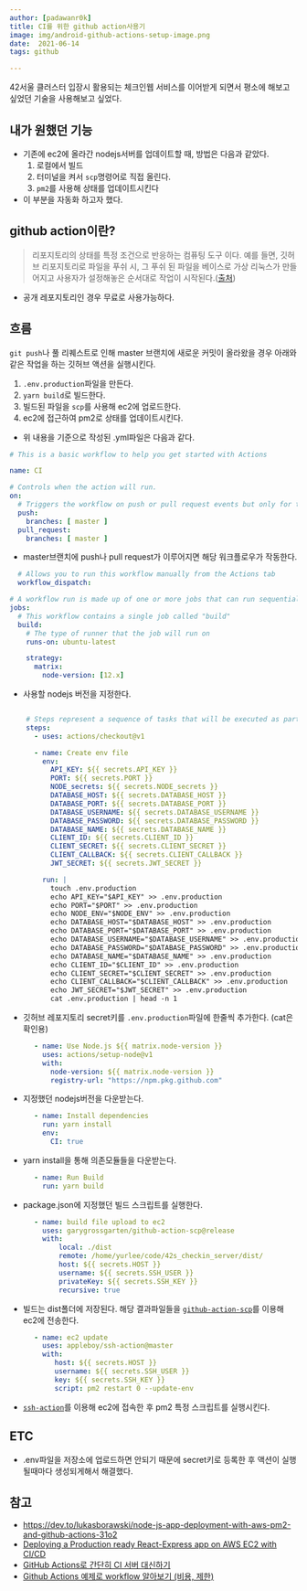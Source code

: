 ```yaml
---
author: [padawanr0k]
title: CI를 위한 github action사용기
image: img/android-github-actions-setup-image.png
date:  2021-06-14
tags: github

---
```


42서울 클러스터 입장시 활용되는 체크인웹 서비스를 이어받게 되면서 평소에 해보고 싶었던 기술을 사용해보고 싶었다.

## 내가 원했던 기능

- 기존에 ec2에 올라간 nodejs서버를 업데이트할 때, 방법은 다음과 같았다.
	1. 로컬에서 빌드
	2. 터미널을 켜서 `scp`명령어로 직접 올린다.
	3. `pm2`를 사용해 상태를 업데이트시킨다
- 이 부분을 자동화 하고자 했다.

## github action이란?

> 리포지토리의 상태를 특정 조건으로 반응하는 컴퓨팅 도구 이다. 예를 들면, 깃허브 리포지토리로 파일을 푸쉬 시, 그 푸쉬 된 파일을 베이스로 가상 리눅스가 만들어지고 사용자가 설정해놓은 순서대로 작업이 시작된다.([출처](https://meaownworld.tistory.com/162))
- 공개 레포지토리인 경우 무료로 사용가능하다.

## 흐름
`git push`나 풀 리퀘스트로 인해 master 브랜치에 새로운 커밋이 올라왔을 경우 아래와 같은 작업을 하는 깃허브 액션을 실행시킨다.

1. `.env.production`파일을 만든다.
2. `yarn build`로 빌드한다.
3. 빌드된 파일을 `scp`를 사용해 ec2에 업로드한다.
4. ec2에 접근하여 pm2로 상태를 업데이트시킨다.

- 위 내용을 기준으로 작성된 .yml파일은 다음과 같다.
```yml
# This is a basic workflow to help you get started with Actions

name: CI

# Controls when the action will run.
on:
  # Triggers the workflow on push or pull request events but only for the master branch
  push:
    branches: [ master ]
  pull_request:
    branches: [ master ]
```
- master브랜치에 push나 pull request가 이루어지면 해당 워크플로우가 작동한다.

```yml
  # Allows you to run this workflow manually from the Actions tab
  workflow_dispatch:

# A workflow run is made up of one or more jobs that can run sequentially or in parallel
jobs:
  # This workflow contains a single job called "build"
  build:
    # The type of runner that the job will run on
    runs-on: ubuntu-latest

    strategy:
      matrix:
        node-version: [12.x]
```
- 사용할 nodejs 버전을 지정한다.

```yml

    # Steps represent a sequence of tasks that will be executed as part of the job
    steps:
      - uses: actions/checkout@v1

      - name: Create env file
        env:
          API_KEY: ${{ secrets.API_KEY }}
          PORT: ${{ secrets.PORT }}
          NODE_secrets: ${{ secrets.NODE_secrets }}
          DATABASE_HOST: ${{ secrets.DATABASE_HOST }}
          DATABASE_PORT: ${{ secrets.DATABASE_PORT }}
          DATABASE_USERNAME: ${{ secrets.DATABASE_USERNAME }}
          DATABASE_PASSWORD: ${{ secrets.DATABASE_PASSWORD }}
          DATABASE_NAME: ${{ secrets.DATABASE_NAME }}
          CLIENT_ID: ${{ secrets.CLIENT_ID }}
          CLIENT_SECRET: ${{ secrets.CLIENT_SECRET }}
          CLIENT_CALLBACK: ${{ secrets.CLIENT_CALLBACK }}
          JWT_SECRET: ${{ secrets.JWT_SECRET }}

        run: |
          touch .env.production
          echo API_KEY="$API_KEY" >> .env.production
          echo PORT="$PORT" >> .env.production
          echo NODE_ENV="$NODE_ENV" >> .env.production
          echo DATABASE_HOST="$DATABASE_HOST" >> .env.production
          echo DATABASE_PORT="$DATABASE_PORT" >> .env.production
          echo DATABASE_USERNAME="$DATABASE_USERNAME" >> .env.production
          echo DATABASE_PASSWORD="$DATABASE_PASSWORD" >> .env.production
          echo DATABASE_NAME="$DATABASE_NAME" >> .env.production
          echo CLIENT_ID="$CLIENT_ID" >> .env.production
          echo CLIENT_SECRET="$CLIENT_SECRET" >> .env.production
          echo CLIENT_CALLBACK="$CLIENT_CALLBACK" >> .env.production
          echo JWT_SECRET="$JWT_SECRET" >> .env.production
          cat .env.production | head -n 1
```
- 깃허브 레포지토리 secret키를 `.env.production`파일에 한줄씩 추가한다. (cat은 확인용)

```yml
      - name: Use Node.js ${{ matrix.node-version }}
        uses: actions/setup-node@v1
        with:
          node-version: ${{ matrix.node-version }}
          registry-url: "https://npm.pkg.github.com"
```
- 지정했던 nodejs버전을 다운받는다.

```yml
      - name: Install dependencies
        run: yarn install
        env:
          CI: true
```
- yarn install을 통해 의존모듈들을 다운받는다.

```yml
      - name: Run Build
        run: yarn build
```
- package.json에 지정했던 빌드 스크립트를 실행한다.

```yml
      - name: build file upload to ec2
        uses: garygrossgarten/github-action-scp@release
        with:
            local: ./dist
            remote: /home/yurlee/code/42s_checkin_server/dist/
            host: ${{ secrets.HOST }}
            username: ${{ secrets.SSH_USER }}
            privateKey: ${{ secrets.SSH_KEY }}
            recursive: true
```
- 빌드는 dist폴더에 저장된다. 해당 결과파일들을 [`github-action-scp`](https://github.com/garygrossgarten/github-action-scp)를 이용해 ec2에 전송한다.

```yml
      - name: ec2 update
        uses: appleboy/ssh-action@master
        with:
           host: ${{ secrets.HOST }}
           username: ${{ secrets.SSH_USER }}
           key: ${{ secrets.SSH_KEY }}
           script: pm2 restart 0 --update-env

```
- [`ssh-action`](https://github.com/appleboy/ssh-action)를 이용해 ec2에 접속한 후 pm2 특정 스크립트를 실행시킨다.

## ETC
- .env파일을 저장소에 업로드하면 안되기 때문에 secret키로 등록한 후 액션이 실행될때마다 생성되게해서 해결했다.

## 참고
- https://dev.to/lukasborawski/node-js-app-deployment-with-aws-pm2-and-github-actions-31o2
- [Deploying a Production ready React-Express app on AWS EC2 with CI/CD
](https://gist.github.com/rmiyazaki6499/b564b40e306707c8ff6ca9c67d38fb6f#github-actions)
- [GitHub Actions로 간단히 CI 서버 대신하기](https://huns.me/posts/2019-12-17-34)
- [Github Actions 예제로 workflow 알아보기 (비용, 제한)](https://meaownworld.tistory.com/162)